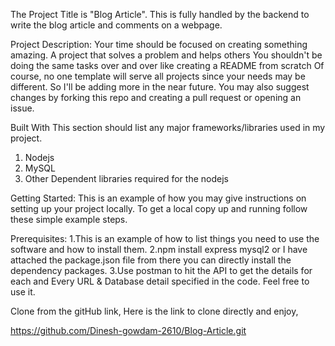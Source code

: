 The Project Title is "Blog Article". This is fully handled by the backend to write the blog article and comments on a webpage.

Project Description:
Your time should be focused on creating something amazing. A project that solves a problem and helps others
You shouldn't be doing the same tasks over and over like creating a README from scratch
Of course, no one template will serve all projects since your needs may be different. So I'll be adding more in the near future. You may also suggest changes by forking this repo and creating a pull request or opening an issue.

Built With
This section should list any major frameworks/libraries used in my project. 
1. Nodejs
2. MySQL
3. Other Dependent libraries required for the nodejs

Getting Started: 
This is an example of how you may give instructions on setting up your project locally. To get a local copy up and running follow these simple example steps.

Prerequisites:
1.This is an example of how to list things you need to use the software and how to install them.
2.npm install express mysql2 or I have attached the package.json file from there you can directly install the dependency packages.
3.Use postman to hit the API to get the details for each and Every URL & Database detail specified in the code. Feel free to use it.

Clone from the gitHub link, Here is the link to clone directly and enjoy,

https://github.com/Dinesh-gowdam-2610/Blog-Article.git
